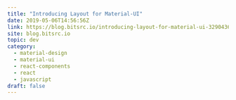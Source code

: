 ```yaml
---
title: "Introducing Layout for Material-UI"
date: 2019-05-06T14:56:56Z
link: https://blog.bitsrc.io/introducing-layout-for-material-ui-329043618cb3?source=rss----5c2fdf847f4a---4&utm_medium=RSS&utm_source=news.12bit.vn
site: blog.bitsrc.io
topic: dev
category:
  - material-design
  - material-ui
  - react-components
  - react
  - javascript
draft: false
---
```

